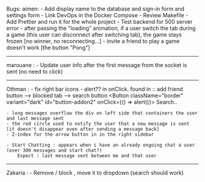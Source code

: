 Bugs:
aimen:
    - Add display name to the database and sign-in form and settings form
    - Link DevOps in the Docker Compose
    - Review Makefile
    - Add Prettier and run it for the whole project
    - Test backend for 500 server error
    - after passing the "loading" animation, if a user switch the tab during a game (this user can disconnect after switching tab),
        the game stays frozen [no winner, no reconnecting...]
    - invite a friend to play a game doesn't work [the button "Pong"]

----------------------------------------------------------------------------------------------
marouane :
    - Update user info after the first message from the socket is sent (no need to click)

------------------------------------------------------------------------------------------------

Othman :
    - fix right bar icons
    - alert?? in onClick. found in :: add friend button --> blocked tab --> search button
        <Button className="border" variant="dark" id="button-addon2" onClick={() => alert()}>
            Search..
        </Button>

    - long messages overflow the div on left side that containers the user and last message sent
    - the red circle used to notify the user that a new message is sent [it doesn't disappear even after sending a message back]
    - Z-index for the arrow button in in the right sidebar

    - Start Chatting : appears when i have an already ongoing chat a user (over 300 messages and start chat?)
        Expect : last message sent between me and that user
------------------------------------------------------------------------------------------------------

Zakaria :
    - Remove / block , move it to dropdown (search should work)
